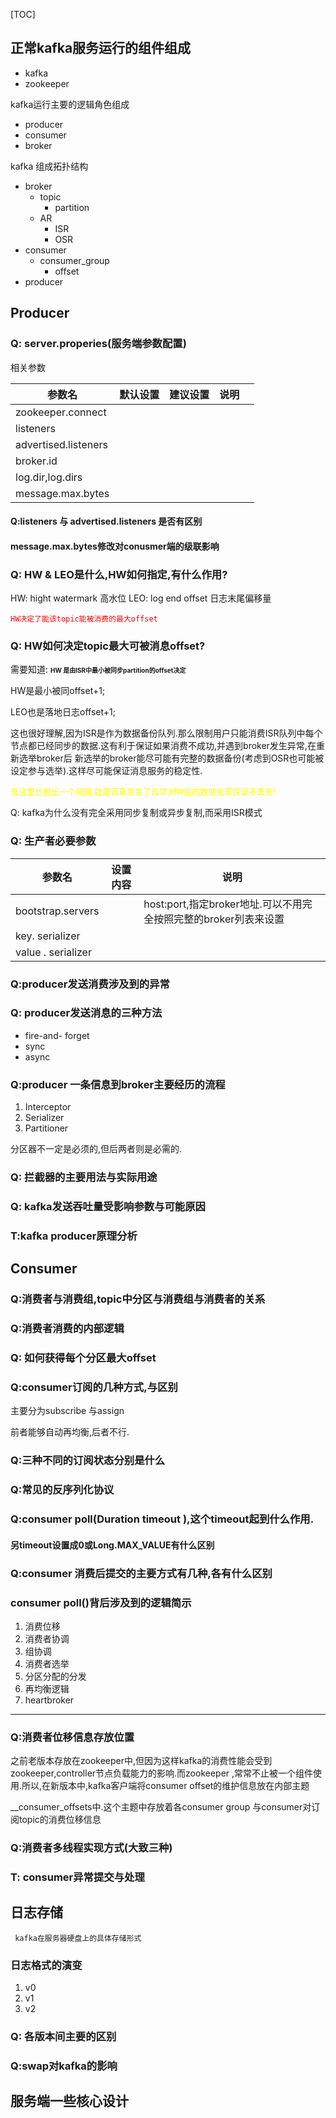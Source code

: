 [TOC]



## 正常kafka服务运行的组件组成

 * kafka
 * zookeeper

 kafka运行主要的逻辑角色组成

 * producer
 * consumer
 * broker

 kafka 组成拓扑结构

* broker
    * topic
      * partition
    * AR
      * ISR
      * OSR
* consumer
  * consumer_group
    * offset
* producer

## Producer
### Q: server.properies(服务端参数配置)

相关参数

| 参数名               | 默认设置 | 建议设置 | 说明 |      |
| -------------------- | -------- | -------- | ---- | ---- |
| zookeeper.connect    |          |          |      |      |
| listeners            |          |          |      |      |
| advertised.listeners |          |          |      |      |
| broker.id |          |          |      |      |
|log.dir,log.dirs |          |          |      |      |
|message.max.bytes |          |          |      |      |


#### Q:listeners 与 advertised.listeners 是否有区别



#### message.max.bytes修改对conusmer端的级联影响


### Q: HW & LEO是什么,HW如何指定,有什么作用?

HW: hight watermark 高水位
LEO: log end offset 日志末尾偏移量

<font color=red>`HW决定了能该topic能被消费的最大offset`</font>

### Q: HW如何决定topic最大可被消息offset?

需要知道:
<font size=1>**HW 是由ISR中最小被同步partition的offset决定**</font>

HW是最小被同offset+1;

LEO也是落地日志offset+1;

这也很好理解,因为ISR是作为数据备份队列.那么限制用户只能消费ISR队列中每个节点都已经同步的数据.这有利于保证如果消费不成功,并遇到broker发生异常,在重新选举broker后
新选举的broker能尽可能有完整的数据备份(考虑到OSR也可能被设定参与选举).这样尽可能保证消息服务的稳定性.

<font color=yellow size=2> 但这里也抛出一个问题,就是若真发生了异常,HW后的数据能否保证不丢失!</font>


Q: kafka为什么没有完全采用同步复制或异步复制,而采用ISR模式



### Q: 生产者必要参数

| 参数名             | 设置内容 | 说明                                                         |
| ------------------ | -------- | ------------------------------------------------------------ |
| bootstrap.servers  |          | host:port,指定broker地址.可以不用完全按照完整的broker列表来设置 |
| key. serializer    |          |                                                              |
| value . serializer |          |                                                              |





### Q:producer发送消费涉及到的异常



### Q: producer发送消息的三种方法

* fire-and- forget
* sync
* async

### Q:producer 一条信息到broker主要经历的流程

1. Interceptor
2. Serializer
3. Partitioner

分区器不一定是必须的,但后两者则是必需的.



### Q: 拦截器的主要用法与实际用途





### Q: kafka发送吞吐量受影响参数与可能原因





### T:kafka producer原理分析



## Consumer

### Q:消费者与消费组,topic中分区与消费组与消费者的关系





### Q:消费者消费的内部逻辑



### Q: 如何获得每个分区最大offset

### Q:consumer订阅的几种方式,与区别

主要分为subscribe 与assign

前者能够自动再均衡,后者不行.

### Q:三种不同的订阅状态分别是什么



### Q:常见的反序列化协议





### Q:consumer poll(Duration timeout ),这个timeout起到什么作用.

#### 另timeout设置成0或Long.MAX_VALUE有什么区别

### Q:consumer 消费后提交的主要方式有几种,各有什么区别



### consumer poll()背后涉及到的逻辑简示

1. 消费位移
2. 消费者协调
3. 组协调
4. 消费者选举
5. 分区分配的分发
6. 再均衡逻辑
7. heartbroker

---







### Q:消费者位移信息存放位置

之前老版本存放在zookeeper中,但因为这样kafka的消费性能会受到zookeeper,controller节点负载能力的影响.而zookeeper ,常常不止被一个组件使用.所以,在新版本中,kafka客户端将consumer offset的维护信息放在内部主题

__consumer_offsets中.这个主题中存放着各consumer group 与consumer对订阅topic的消费位移信息





### Q:消费者多线程实现方式(大致三种)





### T: consumer异常提交与处理





## 日志存储

` kafka在服务器硬盘上的具体存储形式` 

### 日志格式的演变

1. v0
2. v1
3. v2

### Q: 各版本间主要的区别



### Q:swap对kafka的影响





## 服务端一些核心设计











